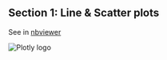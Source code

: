Section 1: Line & Scatter plots
------------------------------

See in
[nbviewer](http://nbviewer.ipython.org/github/plotly/python-user-guide/blob/master/s1_line-scatter/s1_line-scatter.ipynb)

![Plotly logo](http://i.imgur.com/4vwuxdJ.png)
